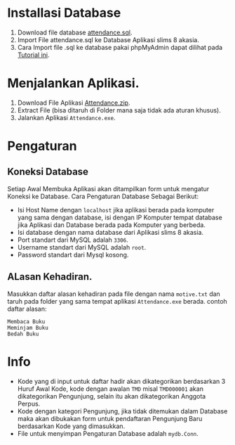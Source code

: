 # Installasi Database

1. Download file database [attendance.sql](https://github.com/cbsanjaya/madinlib/releases/download/v0.1-attend/attendance.sql).
2. Import File attendance.sql ke Database Aplikasi slims 8 akasia.
3. Cara Import file .sql ke database pakai phpMyAdmin dapat dilihat pada [Tutorial ini](https://www.niagahoster.co.id/blog/cara-import-database-mysql/).

# Menjalankan Aplikasi.

1. Download File Aplikasi [Attendance.zip](https://github.com/cbsanjaya/madinlib/releases/download/v0.1-attend/Attendance.zip).
2. Extract File (bisa ditaruh di Folder mana saja tidak ada aturan khusus).
3. Jalankan Aplikasi `Attendance.exe`.

# Pengaturan

## Koneksi Database
Setiap Awal Membuka Aplikasi akan ditampilkan form untuk mengatur Koneksi ke Database. Cara Pengaturan Database Sebagai Berikut:

- Isi Host Name dengan `localhost` jika aplikasi berada pada komputer yang sama dengan database, isi dengan IP Komputer tempat database jika Aplikasi dan Database berada pada Komputer yang berbeda.
- Isi database dengan nama database dari Aplikasi slims 8 akasia.
- Port standart dari MySQL adalah `3306`.
- Username standart dari MySQL adalah `root`.
- Password standart dari Mysql kosong.

## ALasan Kehadiran.
Masukkan daftar alasan kehadiran pada file dengan nama `motive.txt` dan taruh pada folder yang sama tempat aplikasi `Attendance.exe` berada. contoh daftar alasan:
 ```
 Membaca Buku
 Meminjam Buku
 Bedah Buku
 ```

# Info
- Kode yang di input untuk daftar hadir akan dikategorikan berdasarkan 3 Huruf Awal Kode, kode dengan awalan `TMD` misal `TMD000001` akan dikategorikan Pengunjung, selain itu akan dikategorikan Anggota Perpus.
- Kode dengan kategori Pengunjung, jika tidak ditemukan dalam Database maka akan dibukakan form untuk pendaftaran Pengunjung Baru berdasarkan Kode yang dimasukkan.
- File untuk menyimpan Pengaturan Database adalah `mydb.Conn`.

